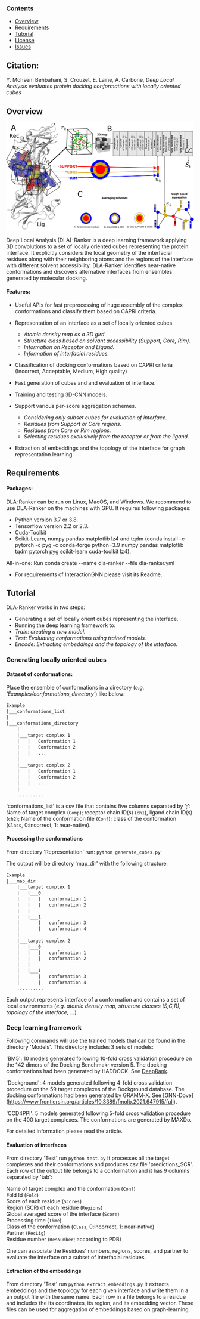 ### Contents

- [Overview](#overview)
- [Requirements](#Requirements)
- [Tutorial](#Tutorial)
- [License](./LICENSE)
- [Issues](#Issues-and-Contributing)

## Citation:
Y. Mohseni Behbahani, S. Crouzet, E. Laine, A. Carbone, *Deep Local Analysis evaluates protein docking conformations with locally oriented cubes*

## Overview
![](Images/method5.svg.png?raw=true "DLA-Ranker")

Deep Local Analysis (DLA)-Ranker is a deep learning framework applying 3D convolutions to a set of locally oriented cubes representing the protein interface. It explicitly considers the local geometry of
the interfacial residues along with their neighboring atoms and the regions of the interface with different solvent accessibility. DLA-Ranker identifies near-native conformations and discovers alternative interfaces from ensembles generated by molecular docking.

#### Features:

- Useful APIs for fast preprocessing of huge assembly of the complex conformations and classify them based on CAPRI criteria. 

- Representation of an interface as a set of locally oriented cubes.
   - *Atomic density map as a 3D gird.*
   - *Structure class based on solvant accessibility (Support, Core, Rim).*
   - *Information on Receptor and Ligand.*
   - *Information of interfacial residues.*

- Classification of docking conformations based on CAPRI criteria (Incorrect, Acceptable, Medium, High quality)

- Fast generation of cubes and and evaluation of interface.

- Training and testing 3D-CNN models.

- Support various per-score aggregation schemes.
   - *Considering only subset cubes for evaluation of interface.*
   - *Residues from Support or Core regions.*
   - *Residues from Core or Rim regions.*
   - *Selecting residues exclusively from the receptor or from the ligand.*

- Extraction of embeddings and the topology of the interface for graph representation learning.



## Requirements

#### Packages:

DLA-Ranker can be run on Linux, MacOS, and Windows. We recommend to use DLA-Ranker on the machines with GPU. It requires following packages:
- Python version 3.7 or 3.8.
- Tensorflow version 2.2 or 2.3.
- Cuda-Toolkit
- Scikit-Learn, numpy pandas matplotlib lz4 and tqdm (conda install -c pytorch -c pyg -c conda-forge python=3.9 numpy pandas matplotlib tqdm pytorch pyg scikit-learn cuda-toolkit lz4).

All-in-one: Run conda create --name dla-ranker --file dla-ranker.yml

- For requirements of InteractionGNN please visit its Readme.

## Tutorial

DLA-Ranker works in two steps:

-   Generating a set of locally orient cubes representing the interface.
-   Running the deep learning framework to:
   - *Train: creating a new model.*
   - *Test: Evaluating conformations using trained models.*
   - *Encode: Extracting embeddings and the topology of the interface.*

### Generating locally oriented cubes

#### Dataset of conformations:
Place the ensemble of conformations in a directory (*e.g. 'Examples/conformations_directory'*) like below: 

```
Example
|___conformations_list
|
|___conformations_directory
    |
    |___target complex 1
    |   |   Conformation 1
    |   |   Conformation 2
    |   |   ...
    |
    |___target complex 2
    |   |   Conformation 1
    |   |   Conformation 2
    |   |   ...
    |
    ..........
```

'conformations_list' is a csv file that contains five columns separated by ';': Name of target complex (`Comp`); receptor chain ID(s) (`ch1`), ligand chain ID(s) (`ch2`); Name of the conformation file (`Conf`); class of the conformation (`Class`, 0:incorrect, 1: near-native).


#### Processing the conformations
From directory 'Representation' run: ```python generate_cubes.py```

The output will be directory 'map_dir' with the following structure:

```
Example
|___map_dir
    |___target complex 1
    |   |___0
    |   |   |   conformation 1
    |   |   |   conformation 2
    |   |
    |   |___1
    |       |   conformation 3
    |       |   conformation 4
    |   
    |___target complex 2
    |   |___0
    |   |   |   conformation 1
    |   |   |   conformation 2
    |   |
    |   |___1
    |       |   conformation 3
    |       |   conformation 4
    ..........
```

Each output represents interface of a conformation and contains a set of local environments (*e.g. atomic density map, structure classes (S,C,R), topology of the interface, ...*)

### Deep learning framework

Following commands will use the trained models that can be found in the directory 'Models'. This directory includes 3 sets of models:

'BM5': 10 models generated following 10-fold cross validation procedure on the 142 dimers of the Docking Benchmakr version 5. The docking conformations had been generated by HADDOCK. See [DeepRank](https://www.nature.com/articles/s41467-021-27396-0). <br>

'Dockground': 4 models generated following 4-fold cross validation procedure on the 59 target complexes of the Dockground database. The docking conformations had been generated by GRAMM-X. See [GNN-Dove] (https://www.frontiersin.org/articles/10.3389/fmolb.2021.647915/full).<br>

'CCD4PPI': 5 models generated following 5-fold cross validation procedure on the 400 target complexes. The conformations are generated by MAXDo.<br>

For detailed information please read the article.

#### Evaluation of interfaces
From directory 'Test' run ```python test.py```
It processes all the target complexes and their conformations and produces csv file 'predictions_SCR'. Each row of the output file belongs to a conformation and it has 9 columns separated by 'tab':

Name of target complex and the conformation (`Conf`) <br>
Fold Id (`Fold`) <br>
Score of each residue (`Scores`) <br>
Region (SCR) of each residue (`Regions`) <br>
Global averaged score of the interface (`Score`) <br>
Processing time (`Time`) <br>
Class of the conformation (`Class`, 0:incorrect, 1: near-native) <br>
Partner (`RecLig`) <br>
Residue number (`ResNumber`; according to PDB) <br>

One can associate the Residues' numbers, regions, scores, and partner to evaluate the interface on a subset of interfacial residues.

#### Extraction of the embeddings
From directory 'Test' run ```python extract_embeddings.py```
It extracts embeddings and the topology for each given interface and write them in a an output file with the same name. Each row in a file belongs to a residue and includes the its coordinates, its region, and its embedding vector. These files can be used for aggregation of embeddings based on graph-learning.

